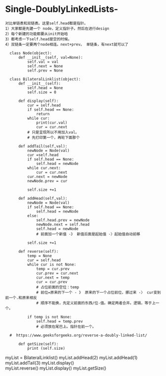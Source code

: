 # Single-DoublyLinkedLists-

    对比单链表和双链表。这里self.head都是指针。
    1）大家都是先建一个 node，定义指针子。然后在进行design
    2）每个新建的功能都要从init开始哈
    3）都考虑一下self.head是空的时候。
    4）双链条一定要两个node相连。next+prev。 单链条，有next就可以了

      class Node(object):
          def __init__(self, val=None):
              self.val = val
              self.next = None
              self.prev = None

      class BilateralLinklist(object):
          def __init__(self):
              self.head = None
              self.size = 0

          def display(self):
              cur = self.head
              if self.head == None:
                  return
              while cur:
                  print(cur.val)
                  cur = cur.next
              # 只是呈现所以不用加入val。
              # 先打印第一个，再轮下面那个

          def addTail(self,val):
              newNode = Node(val)
              cur =self.head
              if self.head == None:
                  self.head = newNode
              while cur.next:
                  cur = cur.next
              cur.next = newNode
              newNode.prev = cur

              self.size +=1

          def addHead(self,val):
              newNode = Node(val)
              if self.head == None:
                  self.head = newNode
              else:
                  self.head.prev = newNode
                  newNode.next = self.head
                  self.head = newNode
                  # 前面加一个新值 -》 新值后面是起始值 -〉起始值自动前移

              self.size +=1

          def reverse(self):
              temp = None
              cur = self.head
              while cur is not None:
                  temp = cur.prev
                  cur.prev = cur.next
                  cur.next = temp
                  cur = cur.prev
                  # 占位前面的空位：temp
                  # 前位=原来的下一个 - 》 原来的下一个占位前位，挪过来 -〉 cur变到前一个.和原来相反
                  # 顺序不能换，先定义前面的东西/位-值。确定两者合并。逻辑，等于上一个。

              if temp is not None:
                  self.head = temp.prev
                  # 必须放在尾巴上。指针在前一个。
                  
      #  https://www.geeksforgeeks.org/reverse-a-doubly-linked-list/  
      
          def getSize(self):
              print (self.size)

myList = BilateralLinklist()
myList.addHead(2) 
myList.addHead(1)
myList.addTail(3)
myList.display()  
myList.reverse() 
myList.display() 
myList.getSize()
